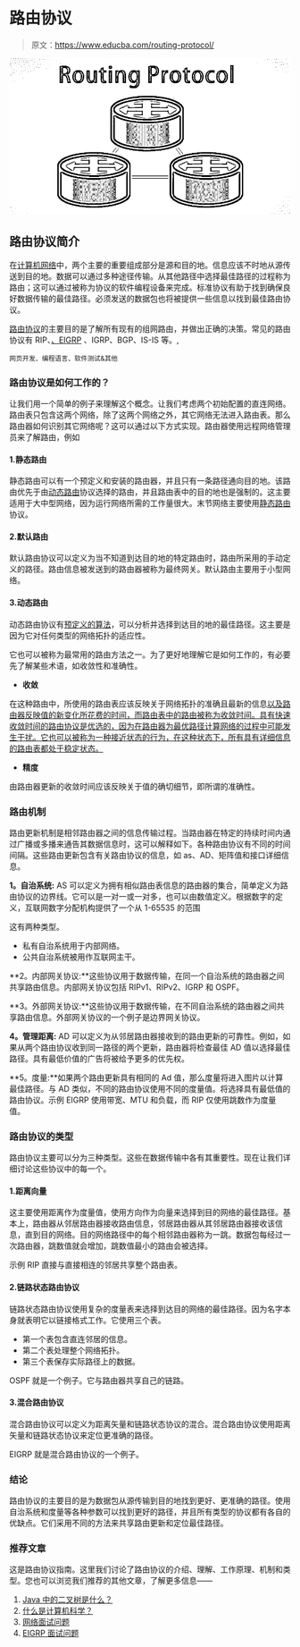 # 路由协议

> 原文：<https://www.educba.com/routing-protocol/>

![Routing-Protocol](img/40cc9e33c6e2a32468457a8cb4600e40.png)



## 路由协议简介

在[计算机网络](https://www.educba.com/what-is-computer-networks/)中，两个主要的重要组成部分是源和目的地。信息应该不时地从源传送到目的地。数据可以通过多种途径传输。从其他路径中选择最佳路径的过程称为路由；这可以通过被称为协议的软件编程设备来完成。标准协议有助于找到确保良好数据传输的最佳路径。必须发送的数据包也将被提供一些信息以找到最佳路由协议。

[路由协议](https://www.educba.com/routing-protocols-types/)的主要目的是了解所有现有的组网路由，并做出正确的决策。常见的路由协议有 RIP、[、EIGRP](https://www.educba.com/what-is-eigrp/) 、IGRP、BGP、IS-IS 等。,

<small>网页开发、编程语言、软件测试&其他</small>

### 路由协议是如何工作的？

让我们用一个简单的例子来理解这个概念。让我们考虑两个初始配置的直连网络。路由表只包含这两个网络，除了这两个网络之外，其它网络无法进入路由表。那么路由器如何识别其它网络呢？这可以通过以下方式实现。路由器使用远程网络管理员来了解路由，例如

#### 1.静态路由

静态路由可以有一个预定义和安装的路由器，并且只有一条路径通向目的地。该路由优先于由[动态路由](https://www.educba.com/dynamic-routing/)协议选择的路由，并且路由表中的目的地也是强制的。这主要适用于大中型网络，因为运行网络所需的工作量很大。末节网络主要使用[静态路由](https://www.educba.com/what-is-static-routing/)协议。

#### 2.默认路由

默认路由协议可以定义为当不知道到达目的地的特定路由时，路由所采用的手动定义的路径。路由信息被发送到的路由器被称为最终网关。默认路由主要用于小型网络。

#### 3.动态路由

动态路由协议有[预定义的算法](https://www.educba.com/algorithm-in-programming/)，可以分析并选择到达目的地的最佳路径。这主要是因为它对任何类型的网络拓扑的适应性。

它也可以被称为最常用的路由方法之一。为了更好地理解它是如何工作的，有必要先了解某些术语，如收敛性和准确性。

*   **收敛**

在这种路由中，所使用的路由表应该反映关于网络拓扑的准确且最新的信息[以及路由器反映值的新变化所花费的时间，而路由表中的路由被称为收敛时间。具有快速收敛时间的路由协议是优选的，因为在路由器为最优路径计算网络的过程中可能发生干扰。它也可以被称为一种接近状态的行为，在这种状态下，所有具有详细信息的路由表都处于稳定状态。](https://www.educba.com/what-is-network-topology/)

*   **精度**

由路由器更新的收敛时间应该反映关于值的确切细节，即所谓的准确性。

### 路由机制

路由更新机制是相邻路由器之间的信息传输过程。当路由器在特定的持续时间内通过广播或多播来通告其数据信息时，这可以解释如下。各种路由协议有不同的时间间隔。这些路由更新包含有关路由协议的信息，如 as、AD、矩阵值和接口详细信息。

**1。自治系统:** AS 可以定义为拥有相似路由表信息的路由器的集合，简单定义为路由协议的边界线。它可以是一对一或一对多，也可以由数值定义。根据数字的定义，互联网数字分配机构提供了一个从 1-65535 的范围

这有两种类型。

*   私有自治系统用于内部网络。
*   公共自治系统被用作互联网主干。

**2。内部网关协议:**这些协议用于数据传输，在同一个自治系统的路由器之间共享路由信息。内部网关协议包括 RIPv1、RIPv2、IGRP 和 OSPF。

**3。外部网关协议:**这些协议用于数据传输，在不同自治系统的路由器之间共享路由信息。外部网关协议的一个例子是边界网关协议。

**4。管理距离:** AD 可以定义为从邻居路由器接收到的路由更新的可靠性。例如，如果从两个路由协议收到同一路径的两个更新，路由器将检查最佳 AD 值以选择最佳路径。具有最低价值的广告将被给予更多的优先权。

**5。度量:**如果两个路由更新具有相同的 Ad 值，那么度量将进入图片以计算最佳路径。与 AD 类似，不同的路由协议使用不同的度量值。将选择具有最低值的路由协议。示例 EIGRP 使用带宽、MTU 和负载，而 RIP 仅使用跳数作为度量值。

### 路由协议的类型

路由协议主要可以分为三种类型。这些在数据传输中各有其重要性。现在让我们详细讨论这些协议中的每一个。

#### 1.距离向量

这主要使用距离作为度量值，使用方向作为向量来选择到目的网络的最佳路径。基本上，路由器从邻居路由器接收路由信息，邻居路由器从其邻居路由器接收该信息，直到目的网络。目的网络路径中的每个相邻路由器称为一跳。数据包每经过一次路由器，跳数值就会增加，跳数值最小的路由会被选择。

示例 RIP 直接与直接相连的邻居共享整个路由表。

#### 2.链路状态路由协议

链路状态路由协议使用复杂的度量表来选择到达目的网络的最佳路径。因为名字本身就表明它以链接格式工作。它使用三个表。

*   第一个表包含直连邻居的信息。
*   第二个表处理整个网络拓扑。
*   第三个表保存实际路径上的数据。

OSPF 就是一个例子。它与路由器共享自己的链路。

#### 3.混合路由协议

混合路由协议可以定义为距离矢量和链路状态协议的混合。混合路由协议使用距离矢量和链路状态协议来定位更准确的路径。

EIGRP 就是混合路由协议的一个例子。

### 结论

路由协议的主要目的是为数据包从源传输到目的地找到更好、更准确的路径。使用自治系统和度量等各种参数可以找到更好的路径，并且所有类型的协议都有各自的优缺点。它们采用不同的方法来共享路由更新和定位最佳路径。

### 推荐文章

这是路由协议指南。这里我们讨论了路由协议的介绍、理解、工作原理、机制和类型。您也可以浏览我们推荐的其他文章，了解更多信息——

1.  [Java 中的二叉树是什么？](https://www.educba.com/what-is-a-binary-tree-in-java/)
2.  [什么是计算机科学？](https://www.educba.com/what-is-computer-science/)
3.  [网络面试问题](https://www.educba.com/networking-interview-questions/)
4.  [EIGRP 面试问题](https://www.educba.com/eigrp-interview-questions/)






